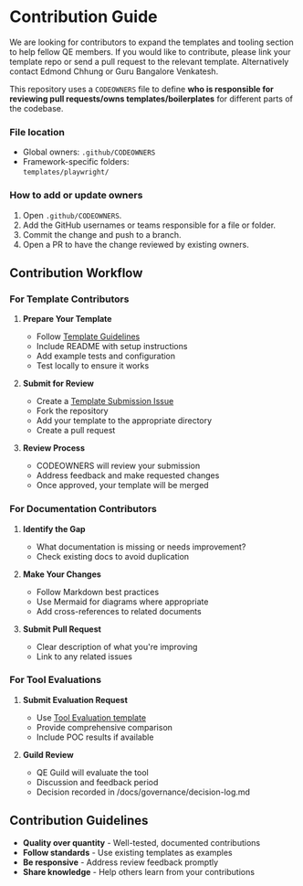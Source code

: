 # Contribution Guide

We are looking for contributors to expand the templates and tooling section to help fellow QE members. If you would like
to contribute, please link your template repo or send a pull request to the relevant template. Alternatively contact
Edmond Chhung or Guru Bangalore Venkatesh.


This repository uses a `CODEOWNERS` file to define **who is responsible for reviewing pull requests/owns templates/boilerplates** for different parts of the codebase.

### File location

- Global owners: `.github/CODEOWNERS`
- Framework-specific folders:  
`templates/playwright/`

### How to add or update owners

1. Open `.github/CODEOWNERS`.
2. Add the GitHub usernames or teams responsible for a file or folder.
3. Commit the change and push to a branch.
4. Open a PR to have the change reviewed by existing owners.

## Contribution Workflow

### For Template Contributors

1. **Prepare Your Template**
   - Follow [Template Guidelines](/templates/TEMPLATE_GUIDELINES.md)
   - Include README with setup instructions
   - Add example tests and configuration
   - Test locally to ensure it works

2. **Submit for Review**
   - Create a [Template Submission Issue](/.github/ISSUE_TEMPLATE/template_submission.yml)
   - Fork the repository
   - Add your template to the appropriate directory
   - Create a pull request

3. **Review Process**
   - CODEOWNERS will review your submission
   - Address feedback and make requested changes
   - Once approved, your template will be merged

### For Documentation Contributors

1. **Identify the Gap**
   - What documentation is missing or needs improvement?
   - Check existing docs to avoid duplication

2. **Make Your Changes**
   - Follow Markdown best practices
   - Use Mermaid for diagrams where appropriate
   - Add cross-references to related documents

3. **Submit Pull Request**
   - Clear description of what you're improving
   - Link to any related issues

### For Tool Evaluations

1. **Submit Evaluation Request**
   - Use [Tool Evaluation template](/.github/ISSUE_TEMPLATE/tool_evaluation.yml)
   - Provide comprehensive comparison
   - Include POC results if available

2. **Guild Review**
   - QE Guild will evaluate the tool
   - Discussion and feedback period
   - Decision recorded in /docs/governance/decision-log.md

## Contribution Guidelines

- **Quality over quantity** - Well-tested, documented contributions
- **Follow standards** - Use existing templates as examples
- **Be responsive** - Address review feedback promptly
- **Share knowledge** - Help others learn from your contributions
